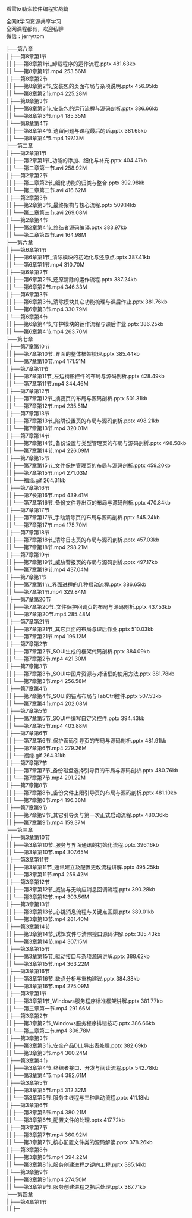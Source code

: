 看雪反勒索软件编程实战篇

全网it学习资源共享学习<br>全网课程都有，欢迎私聊<br>微信：jerryttom<br>

├──第八章<br> | ├──第8章第1节<br> | | ├──第8章第1节_卸载程序的运作流程.pptx 481.63kb<br> | | └──第8章第1节.mp4 253.56M<br> | ├──第8章第2节<br> | | ├──第8章第2节_安装包的页面布局与杂项说明.pptx 456.95kb<br> | | └──第8章第2节.mp4 225.28M<br> | ├──第8章第3节<br> | | ├──第8章第3节_安装包的运行流程与源码剖析.pptx 386.66kb<br> | | └──第8章第3节.mp4 185.35M<br> | └──第8章第4节<br> | | ├──第8章第4节_遗留问题与课程最后的话.pptx 381.65kb<br> | | └──第8章第4节.mp4 197.13M<br> ├──第二章<br> | ├──第2章第1节<br> | | ├──第2章第1节_功能的添加、细化与补充.pptx 404.47kb<br> | | └──第二章第一节.avi 258.92M<br> | ├──第2章第2节<br> | | ├──第二章第2节_细化功能的归类与整合.pptx 392.98kb<br> | | └──第二章第二节.avi 416.62M<br> | ├──第2章第3节<br> | | ├──第2章第3节_最终架构与核心流程.pptx 509.14kb<br> | | └──第二章第三节.avi 269.08M<br> | └──第2章第4节<br> | | ├──第2章第4节_终结者源码编译.pptx 383.97kb<br> | | └──第二章第四节.avi 164.98M<br> ├──第六章<br> | ├──第6章第1节<br> | | ├──第6章第1节_清除模块的初始化与还原点.pptx 387.41kb<br> | | └──第6章第1节.mp4 310.70M<br> | ├──第6章第2节<br> | | ├──第6章第2节_还原清除的运作流程.pptx 387.24kb<br> | | └──第6章第2节.mp4 346.33M<br> | ├──第6章第3节<br> | | ├──第6章第3节_清除模块其它功能梳理与课后作业.pptx 381.76kb<br> | | └──第6章第3节.mp4 330.79M<br> | └──第6章第4节<br> | | ├──第6章第4节_守护模块的运作流程与课后作业.pptx 386.25kb<br> | | └──第6章第4节.mp4 263.70M<br> ├──第七章<br> | ├──第7章第10节<br> | | ├──第7章第10节_界面的整体框架梳理.pptx 385.44kb<br> | | └──第7章第10节.mp4 171.51M<br> | ├──第7章第11节<br> | | ├──第7章第11节_左边树形控件的布局与源码剖析.pptx 428.49kb<br> | | └──第7章第11节.mp4 344.46M<br> | ├──第7章第12节<br> | | ├──第7章第12节_摘要页的布局与源码剖析.pptx 501.31kb<br> | | └──第7章第12节.mp4 235.51M<br> | ├──第7章第13节<br> | | ├──第7章第13节_陷阱设置页的布局与源码剖析.pptx 498.21kb<br> | | └──第7章第13节.mp4 320.01M<br> | ├──第7章第14节<br> | | ├──第7章第14节_备份设置与类型管理页的布局与源码剖析.pptx 498.58kb<br> | | └──第7章第14节.mp4 226.09M<br> | ├──第7章第15节<br> | | ├──第7章第15节_文件保护管理页的布局与源码剖析.pptx 459.20kb<br> | | ├──第7章第15节.mp4 271.03M<br> | | └──福缘.gif 264.31kb<br> | ├──第7章第16节<br> | | ├──第7长第16节.mp4 439.41M<br> | | └──第7章第16节_备份文件导出页的布局与源码剖析.pptx 470.84kb<br> | ├──第7章第17节<br> | | ├──第7章第17节_手动清除页的布局与源码剖析.pptx 545.24kb<br> | | └──第7章第17节.mp4 175.70M<br> | ├──第7章第18节<br> | | ├──第7章第18节_清除日志页的布局与源码剖析.pptx 457.03kb<br> | | └──第7章第18节.mp4 298.21M<br> | ├──第7章第19节<br> | | ├──第7章第19节_威胁警报页的布局与源码剖析.pptx 497.17kb<br> | | └──第7章第19节.mp4 437.04M<br> | ├──第7章第1节<br> | | ├──第7章第1节_界面进程的几种启动流程.pptx 386.65kb<br> | | └──第7章第1节.mp4 329.84M<br> | ├──第7章第20节<br> | | ├──第7章第20节_文件保护回调页的布局与源码剖析.pptx 437.53kb<br> | | └──第7章第20节.mp4 285.48M<br> | ├──第7章第21节<br> | | ├──第7章第21节_其它页面的布局与课后作业.pptx 510.03kb<br> | | └──第7章第21节.mp4 196.12M<br> | ├──第7章第2节<br> | | ├──第7章第2节_SOUI生成的框架代码剖析.pptx 384.09kb<br> | | └──第7章第2节.mp4 421.30M<br> | ├──第7章第3节<br> | | ├──第7章第3节_SOUI中图片资源与对话框的使用方法.pptx 381.78kb<br> | | └──第7章第3节.mp4 256.58M<br> | ├──第7章第4节<br> | | ├──第7章第4节_SOUI的锚点布局与TabCtrl控件.pptx 507.53kb<br> | | └──第7章第4节.mp4 202.08M<br> | ├──第7章第5节<br> | | ├──第7章第5节_SOUI中编写自定义控件.pptx 394.43kb<br> | | └──第7章第5节.mp4 403.88M<br> | ├──第7章第6节<br> | | ├──第7章第6节_保护密码引导页的布局与源码剖析.pptx 481.91kb<br> | | ├──第7章第6节.mp4 279.26M<br> | | └──福缘.gif 264.31kb<br> | ├──第7章第7节<br> | | ├──第7章第7节_备份磁盘选择引导页的布局与源码剖析.pptx 480.76kb<br> | | └──第7章第7节.mp4 291.22M<br> | ├──第7章第8节<br> | | ├──第7章第8节_备份文件上限引导页的布局与源码剖析.pptx 481.10kb<br> | | └──第7章第8节.mp4 196.38M<br> | ├──第7章第9节<br> | | ├──第7章第9节_其它引导页与第一次正式启动流程.pptx 480.36kb<br> | | ├──第7章第9节.mp4 159.37M<br> ├──第三章<br> | ├──第3章第10节<br> | | ├──第3章第10节_服务与界面通讯的初始化流程.pptx 396.16kb<br> | | └──第3章第10节.mp4 307.65M<br> | ├──第3章第11节<br> | | ├──第3章第11节_通讯建立及配置更改流程讲解.pptx 495.25kb<br> | | └──第3章第11节.mp4 256.42M<br> | ├──第3章第12节<br> | | ├──第3章第12节_威胁与无响应消息回调流程.pptx 390.28kb<br> | | └──第3章第12节.mp4 303.56M<br> | ├──第3章第13节<br> | | ├──第3章第13节_心跳消息流程与关键点回顾.pptx 389.01kb<br> | | └──第3章第13节.mp4 281.40M<br> | ├──第3章第14节<br> | | ├──第3章第14节_诱饵文件与清除接口源码讲解.pptx 385.43kb<br> | | └──第3章第14节.mp4 307.15M<br> | ├──第3章第15节<br> | | ├──第3章第15节_驱动接口与杂项源码讲解.pptx 388.62kb<br> | | └──第3章第15节.mp4 363.22M<br> | ├──第3章第16节<br> | | ├──第3章第16节_缺点分析与重构建议.pptx 384.38kb<br> | | └──第3章第16节.mp4 275.09M<br> | ├──第3章第1节<br> | | ├──第3章第1节_Windows服务程序标准框架讲解.pptx 381.77kb<br> | | └──第三章第一节.mp4 291.66M<br> | ├──第3章第2节<br> | | ├──第3章第2节_Windows服务程序排错技巧.pptx 386.66kb<br> | | └──第三章第二节.mp4 306.78M<br> | ├──第3章第3节<br> | | ├──第3章第3节_安全产品DLL导出表处理.pptx 382.69kb<br> | | └──第3章第3节.mp4 360.24M<br> | ├──第3章第4节<br> | | ├──第3章第4节_终结者接口、开发与阅读流程.pptx 542.78kb<br> | | └──第3章第4节.mp4 382.61M<br> | ├──第3章第5节<br> | | ├──第3章第5节.mp4 312.32M<br> | | └──第3章第5节_服务主线程与三种启动流程.pptx 411.18kb<br> | ├──第3章第6节<br> | | ├──第3章第6节.mp4 380.21M<br> | | └──第3章第6节_配置文件的处理.pptx 417.72kb<br> | ├──第3章第7节<br> | | ├──第3章第7节.mp4 360.92M<br> | | └──第3章第7节_核心配置文件类的源码解读.pptx 378.26kb<br> | ├──第3章第8节<br> | | ├──第3章第8节.mp4 394.22M<br> | | └──第3章第8节_服务创建进程之逆向工程.pptx 385.14kb<br> | └──第3章第9节<br> | | ├──第3章第9节.mp4 274.50M<br> | | └──第3章第9节_服务创建进程之扒后处理.pptx 387.71kb<br> ├──第四章<br> | ├──第4章第1节<br> | | ├─